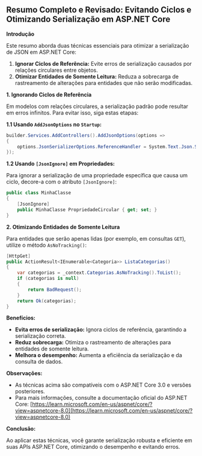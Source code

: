 ## Resumo Completo e Revisado: Evitando Ciclos e Otimizando Serialização em ASP.NET Core

**Introdução**

Este resumo aborda duas técnicas essenciais para otimizar a serialização de JSON em ASP.NET Core:

1. **Ignorar Ciclos de Referência:** Evite erros de serialização causados por relações circulares entre objetos.
2. **Otimizar Entidades de Somente Leitura:** Reduza a sobrecarga de rastreamento de alterações para entidades que não serão modificadas.

**1. Ignorando Ciclos de Referência**

Em modelos com relações circulares, a serialização padrão pode resultar em erros infinitos. Para evitar isso, siga estas etapas:

**1.1 Usando `AddJsonOptions` no `Startup`:**

```c#
builder.Services.AddControllers().AddJsonOptions(options =>
{
    options.JsonSerializerOptions.ReferenceHandler = System.Text.Json.Serialization.ReferenceHandler.IgnoreCycles;
});
```

**1.2 Usando `[JsonIgnore]` em Propriedades:**

Para ignorar a serialização de uma propriedade específica que causa um ciclo, decore-a com o atributo `[JsonIgnore]`:

```c#
public class MinhaClasse
{
    [JsonIgnore]
    public MinhaClasse PropriedadeCircular { get; set; }
}
```

**2. Otimizando Entidades de Somente Leitura**

Para entidades que serão apenas lidas (por exemplo, em consultas `GET`), utilize o método `AsNoTracking()`:

```c#
[HttpGet]
public ActionResult<IEnumerable<Categoria>> ListaCategorias()
{
    var categorias = _context.Categorias.AsNoTracking().ToList();
    if (categorias is null)
    {
        return BadRequest();
    }
    return Ok(categorias);
}
```

**Benefícios:**

* **Evita erros de serialização:** Ignora ciclos de referência, garantindo a serialização correta.
* **Reduz sobrecarga:** Otimiza o rastreamento de alterações para entidades de somente leitura.
* **Melhora o desempenho:** Aumenta a eficiência da serialização e da consulta de dados.

**Observações:**

* As técnicas acima são compatíveis com o ASP.NET Core 3.0 e versões posteriores.
* Para mais informações, consulte a documentação oficial do ASP.NET Core: [https://learn.microsoft.com/en-us/aspnet/core/?view=aspnetcore-8.0](https://learn.microsoft.com/en-us/aspnet/core/?view=aspnetcore-8.0)

**Conclusão:**

Ao aplicar estas técnicas, você garante serialização robusta e eficiente em suas APIs ASP.NET Core, otimizando o desempenho e evitando erros.
